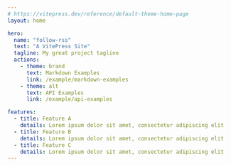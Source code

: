 ```yaml
---
# https://vitepress.dev/reference/default-theme-home-page
layout: home

hero:
  name: "follow-rss"
  text: "A VitePress Site"
  tagline: My great project tagline
  actions:
    - theme: brand
      text: Markdown Examples
      link: /example/markdown-examples
    - theme: alt
      text: API Examples
      link: /example/api-examples

features:
  - title: Feature A
    details: Lorem ipsum dolor sit amet, consectetur adipiscing elit
  - title: Feature B
    details: Lorem ipsum dolor sit amet, consectetur adipiscing elit
  - title: Feature C
    details: Lorem ipsum dolor sit amet, consectetur adipiscing elit
---
```


